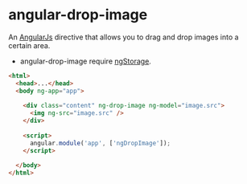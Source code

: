 # angular-drop-image

An [AngularJs](https://github.com/angular/angular.js) directive that allows you to drag and drop images into a certain area.

- angular-drop-image require [ngStorage](https://github.com/gsklee/ngStorage).

```html
<html>
  <head>...</head>
  <body ng-app="app">
  
    <div class="content" ng-drop-image ng-model="image.src">
      <img ng-src="image.src" />
    </div>
    
    <script>
      angular.module('app', ['ngDropImage']);
    </script>
    
  </body>
</html>
```
